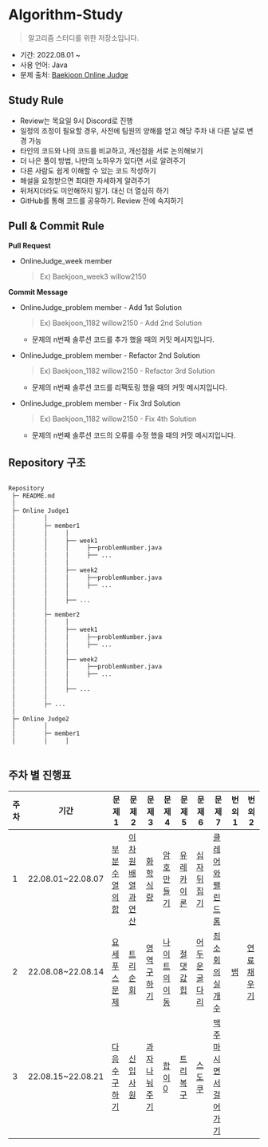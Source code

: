 # Algorithm-Study

 > 알고리즘 스터디를 위한 저장소입니다.

 - 기간: 2022.08.01 ~
 - 사용 언어: Java
 - 문제 출처: [Baekjoon Online Judge](https://www.acmicpc.net/)



## Study Rule

 - Review는 목요일 9시 Discord로 진행
 - 일정의 조정이 필요할 경우, 사전에 팀원의 양해를 얻고 해당 주차 내 다른 날로 변경 가능
 - 타인의 코드와 나의 코드를 비교하고, 개선점을 서로 논의해보기
 - 더 나은 풀이 방법, 나만의 노하우가 있다면 서로 알려주기
 - 다른 사람도 쉽게 이해할 수 있는 코드 작성하기
 - 해설을 요청받으면 최대한 자세하게 알려주기
 - 뒤처지더라도 미안해하지 말기. 대신 더 열심히 하기
 - GitHub를 통해 코드를 공유하기. Review 전에 숙지하기



## Pull & Commit Rule

 **Pull Request**

 - OnlineJudge_week member

   > Ex) Baekjoon_week3 willow2150


 **Commit Message**

 - OnlineJudge_problem member - Add 1st Solution

   > Ex) Baekjoon_1182 willow2150 - Add 2nd Solution

   - 문제의 n번째 솔루션 코드를 추가 했을 때의 커밋 메시지입니다.


 - OnlineJudge_problem member - Refactor 2nd Solution
   
   > Ex) Baekjoon_1182 willow2150 - Refactor 3rd Solution

   - 문제의 n번째 솔루션 코드를 리팩토링 했을 때의 커밋 메시지입니다.


 - OnlineJudge_problem member - Fix 3rd Solution
   
   > Ex) Baekjoon_1182 willow2150 - Fix 4th Solution

   - 문제의 n번째 솔루션 코드의 오류를 수정 했을 때의 커밋 메시지입니다.



## Repository 구조

```bash

Repository
 ├─ README.md
 │
 ├─ Online Judge1
 │        │
 │        ├─ member1
 │        │     │
 │        │     ├── week1
 │        │     │     ├──problemNumber.java
 │        │     │     ├── ...
 │        │     │
 │        │     ├── week2
 │        │     │     ├──problemNumber.java
 │        │     │     ├── ...
 │        │     │
 │        │     ├── ...
 │        │    
 │        ├─ member2
 │        │     │
 │        │     ├── week1
 │        │     │     ├──problemNumber.java
 │        │     │     ├── ...
 │        │     │
 │        │     ├── week2
 │        │     │     ├──problemNumber.java
 │        │     │     ├── ...
 │        │     │
 │        │     ├── ...
 │        │    
 │        ├─ ...
 │            
 ├─ Online Judge2
 │        │
 │        ├─ member1
 │        │     │
 
``` 



## 주차 별 진행표

|주차|기간|문제 1|문제 2|문제 3|문제 4|문제 5|문제 6|문제 7|번외 1|번외 2|
|-----|-----|-----|-----|-----|-----|-----|-----|-----|-----|-----|
|1|22.08.01~22.08.07|[부분수열의 합](https://www.acmicpc.net/problem/1182)|[이차원 배열과 연산](https://www.acmicpc.net/problem/17140)|[화학식량](https://www.acmicpc.net/problem/2257)|[암호 만들기](https://www.acmicpc.net/problem/1759)|[유레카 이론](https://www.acmicpc.net/problem/10448)|[십자뒤집기](https://www.acmicpc.net/problem/10472)|[클레어와 팰린드롬](https://www.acmicpc.net/problem/17502)|||
|2|22.08.08~22.08.14|[요세푸스 문제](https://www.acmicpc.net/problem/1158)|[트리 순회](https://www.acmicpc.net/problem/1991)|[영역 구하기](https://www.acmicpc.net/problem/2583)|[나이트의 이동](https://www.acmicpc.net/problem/7562)|[절댓값 힙](https://www.acmicpc.net/problem/11286)|[어두운 굴다리](https://www.acmicpc.net/problem/17266)|[최소 회의실 개수](https://www.acmicpc.net/problem/19598)|[뱀](https://www.acmicpc.net/problem/3190)|[연료 채우기](https://www.acmicpc.net/problem/1826)|
|3|22.08.15~22.08.21|[다음수 구하기](https://www.acmicpc.net/problem/2697)|[신입 사원](https://www.acmicpc.net/problem/1946)|[과자 나눠주기](https://www.acmicpc.net/problem/16401)|[합이 0](https://www.acmicpc.net/problem/3151)|[트리 복구](https://www.acmicpc.net/problem/6597)|[스도쿠](https://www.acmicpc.net/problem/2239)|[맥주 마시면서 걸어가기](https://www.acmicpc.net/problem/9205)|
